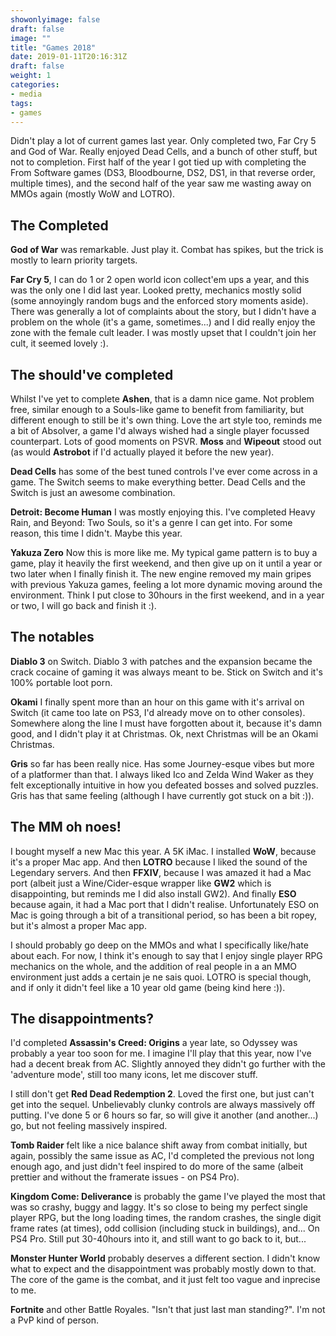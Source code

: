 ```yaml
---
showonlyimage: false
draft: false
image: ""
title: "Games 2018"
date: 2019-01-11T20:16:31Z
draft: false
weight: 1
categories:
- media
tags:
- games
---
```


Didn't play a lot of current games last year. Only completed two, Far Cry 5 and God of War. Really enjoyed Dead Cells, and a bunch of other stuff, but not to completion. First half of the year I got tied up with completing the From Software games (DS3, Bloodbourne, DS2, DS1, in that reverse order, multiple times), and the second half of the year saw me wasting away on MMOs again (mostly WoW and LOTRO).
<!--more-->
## The Completed
**God of War** was remarkable. Just play it. Combat has spikes, but the trick is mostly to learn priority targets.

**Far Cry 5**, I can do 1 or 2 open world icon collect'em ups a year, and this was the only one I did last year. Looked pretty, mechanics mostly solid (some annoyingly random bugs and the enforced story moments aside). There was generally a lot of complaints about the story, but I didn't have a problem on the whole (it's a game, sometimes...) and I did really enjoy the zone with the female cult leader. I was mostly upset that I couldn't join her cult, it seemed lovely :).

## The should've completed
Whilst I've yet to complete **Ashen**, that is a damn nice game. Not problem free, similar enough to a Souls-like game to benefit from familiarity, but different enough to still be it's own thing. Love the art style too, reminds me a bit of Absolver, a game I'd always wished had a single player focussed counterpart.
Lots of good moments on PSVR. **Moss** and **Wipeout** stood out (as would **Astrobot** if I'd actually played it before the new year).

**Dead Cells** has some of the best tuned controls I've ever come across in a game. The Switch seems to make everything better. Dead Cells and the Switch is just an awesome combination.

**Detroit: Become Human** I was mostly enjoying this. I've completed Heavy Rain, and Beyond: Two Souls, so it's a genre I can get into. For some reason, this time I didn't. Maybe this year.

**Yakuza Zero** Now this is more like me. My typical game pattern is to buy a game, play it heavily the first weekend, and then give up on it until a year or two later when I finally finish it. The new engine removed my main gripes with previous Yakuza games, feeling a lot more dynamic moving around the environment. Think I put close to 30hours in the first weekend, and in a year or two, I will go back and finish it :).

## The notables
**Diablo 3** on Switch. Diablo 3 with patches and the expansion became the crack cocaine of gaming it was always meant to be. Stick on Switch and it's 100% portable loot porn.

**Okami** I finally spent more than an hour on this game with it's arrival on Switch (it came too late on PS3, I'd already move on to other consoles). Somewhere along the line I must have forgotten about it, because it's damn good, and I didn't play it at Christmas. Ok, next Christmas will be an Okami Christmas.

**Gris** so far has been really nice. Has some Journey-esque vibes but more of a platformer than that. I always liked Ico and Zelda Wind Waker as they felt exceptionally intuitive in how you defeated bosses and solved puzzles. Gris has that same feeling (although I have currently got stuck on a bit :)).

## The MM oh noes!
I bought myself a new Mac this year. A 5K iMac. I installed **WoW**, because it's a proper Mac app. And then **LOTRO** because I liked the sound of the Legendary servers. And then **FFXIV**, because I was amazed it had a Mac port (albeit just a Wine/Cider-esque wrapper like **GW2** which is disappointing, but reminds me I did also install GW2). And finally **ESO** because again, it had a Mac port that I didn't realise. Unfortunately ESO on Mac is going through a bit of a transitional period, so has been a bit ropey, but it's almost a proper Mac app.

I should probably go deep on the MMOs and what I specifically like/hate about each. For now, I think it's enough to say that I enjoy single player RPG mechanics on the whole, and the addition of real people in a an MMO environment just adds a certain je ne sais quoi. LOTRO is special though, and if only it didn't feel like a 10 year old game (being kind here :)).

## The disappointments?
I'd completed **Assassin's Creed: Origins** a year late, so Odyssey was probably a year too soon for me. I imagine I'll play that this year, now I've had a decent break from AC. Slightly annoyed they didn't go further with the 'adventure mode', still too many icons, let me discover stuff.

I still don't get **Red Dead Redemption 2**. Loved the first one, but just can't get into the sequel. Unbelievably clunky controls are always massively off putting. I've done 5 or 6 hours so far, so will give it another (and another...) go, but not feeling massively inspired.

**Tomb Raider** felt like a nice balance shift away from combat initially, but again, possibly the same issue as AC, I'd completed the previous not long enough ago, and just didn't feel inspired to do more of the same (albeit prettier and without the framerate issues - on PS4 Pro).

**Kingdom Come: Deliverance** is probably the game I've played the most that was so crashy, buggy and laggy. It's so close to being my perfect single player RPG, but the long loading times, the random crashes, the single digit frame rates (at times), odd collision (including stuck in buildings), and... On PS4 Pro. Still put 30-40hours into it, and still want to go back to it, but...

**Monster Hunter World** probably deserves a different section. I didn't know what to expect and the disappointment was probably mostly down to that. The core of the game is the combat, and it just felt too vague and inprecise to me. 

**Fortnite** and other Battle Royales. "Isn't that just last man standing?". I'm not a PvP kind of person.
